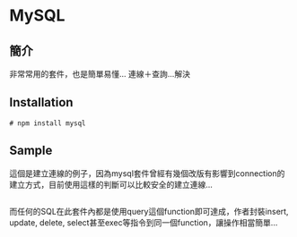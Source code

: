 MySQL
===

## 簡介

非常常用的套件，也是簡單易懂... 連線＋查詢...解決

## Installation

```
# npm install mysql
```

## Sample

這個是建立連線的例子，因為mysql套件曾經有幾個改版有影響到connection的建立方式，目前使用這樣的判斷可以比較安全的建立連線...
<pre class="code" data-js="mysql/mysql-config.js"></pre>

而任何的SQL在此套件內都是使用query這個function即可達成，作者封裝insert, update, delete, select甚至exec等指令到同一個function，讓操作相當簡單...
<pre class="code" data-js="mysql/mysql-example.js"></pre>